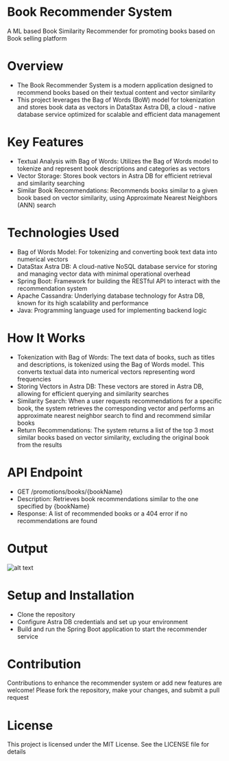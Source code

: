 # Book Recommender System
A ML based Book Similarity Recommender for promoting books based on Book selling platform 

# Overview

  * The Book Recommender System is a modern application designed to recommend books based on their textual content and vector similarity
  * This project leverages the Bag of Words (BoW) model for tokenization and stores book data as vectors in DataStax Astra DB, a cloud - native database service optimized for scalable and efficient data management

# Key Features

  * Textual Analysis with Bag of Words: Utilizes the Bag of Words model to tokenize and represent book descriptions and categories as vectors
  * Vector Storage: Stores book vectors in Astra DB for efficient retrieval and similarity searching
  * Similar Book Recommendations: Recommends books similar to a given book based on vector similarity, using Approximate Nearest Neighbors (ANN) search

# Technologies Used

* Bag of Words Model: For tokenizing and converting book text data into numerical vectors
* DataStax Astra DB: A cloud-native NoSQL database service for storing and managing vector data with minimal operational overhead
* Spring Boot: Framework for building the RESTful API to interact with the recommendation system
* Apache Cassandra: Underlying database technology for Astra DB, known for its high scalability and performance
* Java: Programming language used for implementing backend logic

# How It Works

* Tokenization with Bag of Words: The text data of books, such as titles and descriptions, is tokenized using the Bag of Words model. This converts textual data into numerical vectors representing word frequencies
* Storing Vectors in Astra DB: These vectors are stored in Astra DB, allowing for efficient querying and similarity searches
* Similarity Search: When a user requests recommendations for a specific book, the system retrieves the corresponding vector and performs an approximate nearest neighbor search to find and recommend similar books
* Return Recommendations: The system returns a list of the top 3 most similar books based on vector similarity, excluding the original book from the results

# API Endpoint

* GET /promotions/books/{bookName}
* Description: Retrieves book recommendations similar to the one specified by {bookName}
* Response: A list of recommended books or a 404 error if no recommendations are found

# Output
![alt text](https://github.com/TechWithRamaa/ml-book-similarity-recommender/blob/main/Book-Recommendation.png)

# Setup and Installation

* Clone the repository
* Configure Astra DB credentials and set up your environment
* Build and run the Spring Boot application to start the recommender service

# Contribution
Contributions to enhance the recommender system or add new features are welcome! Please fork the repository, make your changes, and submit a pull request

# License
This project is licensed under the MIT License. See the LICENSE file for details

